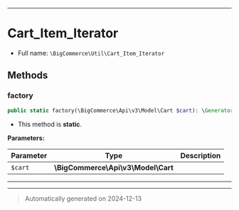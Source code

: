 ***

# Cart_Item_Iterator





* Full name: `\BigCommerce\Util\Cart_Item_Iterator`




## Methods


### factory



```php
public static factory(\BigCommerce\Api\v3\Model\Cart $cart): \Generator
```



* This method is **static**.




**Parameters:**

| Parameter | Type | Description |
|-----------|------|-------------|
| `$cart` | **\BigCommerce\Api\v3\Model\Cart** |  |





***


***
> Automatically generated on 2024-12-13
